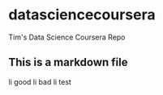 # datasciencecoursera
Tim's Data Science Coursera Repo
## This is a markdown file
li good 
li bad
li test
